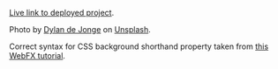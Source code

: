 [Live link to deployed project](https://loosenthedark.github.io/CI_bootstrap-4/).

Photo by [Dylan de Jonge](https://unsplash.com/@dylandejonge?utm_source=unsplash&utm_medium=referral&utm_content=creditCopyText) on [Unsplash](https://unsplash.com/s/photos/whisky-glass?utm_source=unsplash&utm_medium=referral&utm_content=creditCopyText).

Correct syntax for CSS background shorthand property taken from [this WebFX tutorial](https://www.webfx.com/blog/web-design/background-css-shorthand/).
